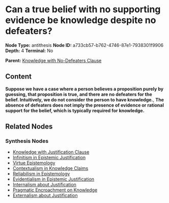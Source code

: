 # Can a true belief with no supporting evidence be knowledge despite no defeaters?

**Node Type:** antithesis
**Node ID:** a733cb57-b762-4746-87e1-7938301f9906
**Depth:** 4
**Terminal:** No

**Parent:** [Knowledge with No-Defeaters Clause](knowledge-with-no-defeaters-clause-synthesis-a1df4f71-de98-4a22-bba1-3701da6a8085.md)

## Content

**Suppose we have a case where a person believes a proposition purely by guessing, that proposition is true, and there are no defeaters for the belief. Intuitively, we do not consider the person to have knowledge.**, **The absence of defeaters does not imply the presence of evidence or rational support for the belief, which is typically required for knowledge.**

## Related Nodes

### Synthesis Nodes

- [Knowledge with Justification Clause](knowledge-with-justification-clause-synthesis-495a17f1-bf1a-451c-bd60-19d68abce9a3.md)
- [Infinitism in Epistemic Justification](infinitism-in-epistemic-justification-synthesis-d2c05461-82a9-4060-b4b5-cb3266919e19.md)
- [Virtue Epistemology](virtue-epistemology-synthesis-71b6aa66-8125-409a-a72e-c6eaf2383361.md)
- [Contextualism in Knowledge Claims](contextualism-in-knowledge-claims-synthesis-b0bcb80d-73db-4a03-a757-9afc27df6f71.md)
- [Reliabilism in Epistemology](reliabilism-in-epistemology-synthesis-b5b9aad1-8246-4282-8074-2c2fddb3651a.md)
- [Evidentialism in Epistemic Justification](evidentialism-in-epistemic-justification-synthesis-01e32994-5adf-4407-808a-c0053a1d4818.md)
- [Internalism about Justification](internalism-about-justification-synthesis-222c9efb-7936-4abb-b8ce-311fd57f87da.md)
- [Pragmatic Encroachment on Knowledge](pragmatic-encroachment-on-knowledge-synthesis-5c888e2c-7921-48b8-8d3d-cfb0b796691e.md)
- [Externalism about Justification](externalism-about-justification-synthesis-94a90215-257d-4539-8a77-9483c25d3692.md)
